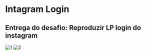 # Intagram Login
## Entrega do desafio: Reproduzir LP login do instagram

![1](https://user-images.githubusercontent.com/69181692/175185931-634f15c1-c562-4ab7-9071-4603e5ec4641.png)
![2](https://user-images.githubusercontent.com/69181692/175185938-7205c624-6970-4928-a961-759ce8a64cfc.png)

